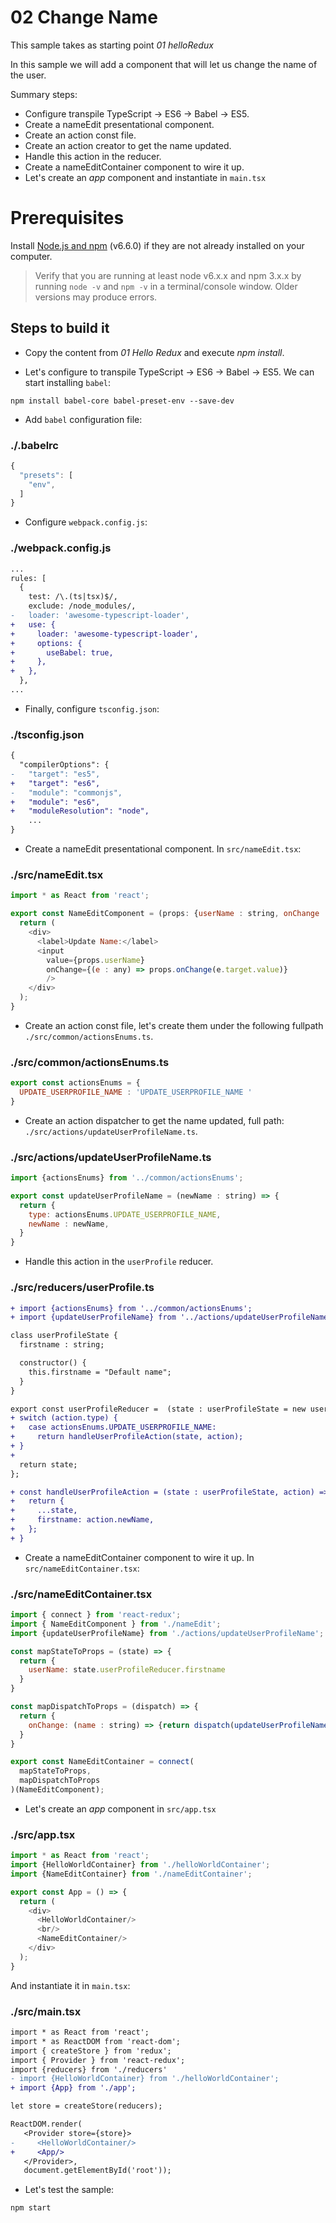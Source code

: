 # 02 Change Name

This sample takes as starting point _01 helloRedux_

In this sample we will add a component that will let us change the name of the
user.

Summary steps:

- Configure transpile TypeScript -> ES6 -> Babel -> ES5.
- Create a nameEdit presentational component.
- Create an action const file.
- Create an action creator to get the name updated.
- Handle this action in the reducer.
- Create a nameEditContainer component to wire it up.
- Let's create an _app_ component and instantiate in `main.tsx`

# Prerequisites

Install [Node.js and npm](https://nodejs.org/en/) (v6.6.0) if they are not already installed on your computer.

> Verify that you are running at least node v6.x.x and npm 3.x.x by running `node -v` and `npm -v` in a terminal/console window. Older versions may produce errors.

## Steps to build it

- Copy the content from _01 Hello Redux_ and execute _npm install_.

- Let's configure to transpile TypeScript -> ES6 -> Babel -> ES5. We can start installing `babel`:

```
npm install babel-core babel-preset-env --save-dev
```

- Add `babel` configuration file:

### ./.babelrc
```javascript
{
  "presets": [
    "env",
  ]
}
```

- Configure `webpack.config.js`:

### ./webpack.config.js
```diff
...
rules: [
  {
    test: /\.(ts|tsx)$/,
    exclude: /node_modules/,
-   loader: 'awesome-typescript-loader',
+   use: {
+     loader: 'awesome-typescript-loader',
+     options: {
+       useBabel: true,
+     },
+   },
  },
...
```

- Finally, configure `tsconfig.json`:

### ./tsconfig.json
```diff
{
  "compilerOptions": {
-   "target": "es5",
+   "target": "es6",
-   "module": "commonjs",
+   "module": "es6",
+   "moduleResolution": "node",
    ...
}

```

- Create a nameEdit presentational component. In `src/nameEdit.tsx`:

### ./src/nameEdit.tsx
```javascript
import * as React from 'react';

export const NameEditComponent = (props: {userName : string, onChange : (name : string) => any}) => {
  return (
    <div>
      <label>Update Name:</label>
      <input
        value={props.userName}
        onChange={(e : any) => props.onChange(e.target.value)}
        />
    </div>
  );
}
```

- Create an action const file, let's create them under the following
fullpath `./src/common/actionsEnums.ts`.

### ./src/common/actionsEnums.ts
```javascript
export const actionsEnums = {
  UPDATE_USERPROFILE_NAME : 'UPDATE_USERPROFILE_NAME '
}
```

- Create an action dispatcher to get the name updated, full path:
`./src/actions/updateUserProfileName.ts`.

### ./src/actions/updateUserProfileName.ts
```javascript
import {actionsEnums} from '../common/actionsEnums';

export const updateUserProfileName = (newName : string) => {
  return {
    type: actionsEnums.UPDATE_USERPROFILE_NAME,
    newName : newName,
  }
}

```

- Handle this action in the `userProfile` reducer.

### ./src/reducers/userProfile.ts
```diff
+ import {actionsEnums} from '../common/actionsEnums';
+ import {updateUserProfileName} from '../actions/updateUserProfileName';

class userProfileState {
  firstname : string;

  constructor() {
    this.firstname = "Default name";
  }
}

export const userProfileReducer =  (state : userProfileState = new userProfileState(), action) => {
+ switch (action.type) {
+   case actionsEnums.UPDATE_USERPROFILE_NAME:
+     return handleUserProfileAction(state, action);
+ }
+
  return state;
};

+ const handleUserProfileAction = (state : userProfileState, action) => {
+   return {
+     ...state,
+     firstname: action.newName,
+   };
+ }

```

- Create a nameEditContainer component to wire it up. In `src/nameEditContainer.tsx`:

### ./src/nameEditContainer.tsx
```javascript
import { connect } from 'react-redux';
import { NameEditComponent } from './nameEdit';
import {updateUserProfileName} from './actions/updateUserProfileName';

const mapStateToProps = (state) => {
  return {
    userName: state.userProfileReducer.firstname
  }
}

const mapDispatchToProps = (dispatch) => {
  return {
    onChange: (name : string) => {return dispatch(updateUserProfileName(name))}
  }
}

export const NameEditContainer = connect(
  mapStateToProps,
  mapDispatchToProps
)(NameEditComponent);

```

- Let's create an _app_ component in `src/app.tsx`

### ./src/app.tsx
```javascript
import * as React from 'react';
import {HelloWorldContainer} from './helloWorldContainer';
import {NameEditContainer} from './nameEditContainer';

export const App = () => {
  return (
    <div>
      <HelloWorldContainer/>
      <br/>
      <NameEditContainer/>
    </div>
  );
}

```
And instantiate it in `main.tsx`:

### ./src/main.tsx
```diff
import * as React from 'react';
import * as ReactDOM from 'react-dom';
import { createStore } from 'redux';
import { Provider } from 'react-redux';
import {reducers} from './reducers'
- import {HelloWorldContainer} from './helloWorldContainer';
+ import {App} from './app';

let store = createStore(reducers);

ReactDOM.render(
   <Provider store={store}>
-     <HelloWorldContainer/>
+     <App/>
   </Provider>,
   document.getElementById('root'));

```

- Let's test the sample:

```
npm start
```
